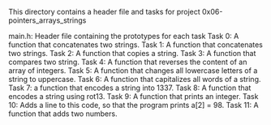 This directory contains a header file and tasks for project 0x06-pointers_arrays_strings

main.h: Header file containing the prototypes for each task
Task 0: A function that concatenates two strings.
Task 1: A function that concatenates two strings. 
Task 2: A function that copies a string.
Task 3: A function that compares two string.
Task 4: A function that reverses the content of an array of integers.
Task 5: A function that changes all lowercase letters of a string to uppercase.
Task 6: A function that capitalizes all words of a string.
Task 7: a function that encodes a string into 1337. 
Task 8: A function that encodes a string using rot13.
Task 9: A function that prints an integer.
Task 10: Adds a line to this code, so that the program prints a[2] = 98.
Task 11: A function that adds two numbers.
